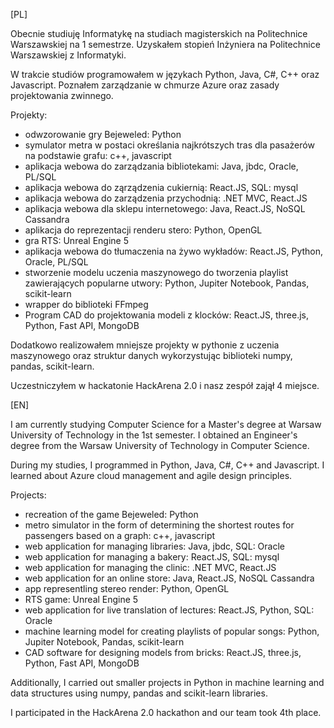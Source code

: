 [PL]

Obecnie studiuję Informatykę na studiach magisterskich na Politechnice Warszawskiej na 1 semestrze.
Uzyskałem stopień Inżyniera na Politechnice Warszawskiej z Informatyki.

W trakcie studiów programowałem w językach Python, Java, C#, C++ oraz Javascript. 
Poznałem zarządzanie w chmurze Azure oraz zasady projektowania zwinnego.

Projekty:
- odwzorowanie gry Bejeweled: Python
- symulator metra w postaci określania najkrótszych tras dla pasażerów na podstawie grafu: c++, javascript
- aplikacja webowa do zarządzania bibliotekami: Java, jbdc, Oracle, PL/SQL
- aplikacja webowa do ząrządzenia cukiernią: React.JS, SQL: mysql
- aplikacja webowa do zarządzenia przychodnią: .NET MVC, React.JS
- aplikacja webowa dla sklepu internetowego: Java, React.JS, NoSQL Cassandra
- aplikacja do reprezentacji renderu stero: Python, OpenGL
- gra RTS: Unreal Engine 5
- aplikacja webowa do tłumaczenia na żywo wykładów: React.JS, Python, Oracle, PL/SQL
- stworzenie modelu uczenia maszynowego do tworzenia playlist zawierających popularne utwory: Python, Jupiter Notebook, Pandas, scikit-learn
- wrapper do biblioteki FFmpeg
- Program CAD do projektowania modeli z klocków: React.JS, three.js, Python, Fast API, MongoDB
  
Dodatkowo realizowałem mniejsze projekty w pythonie z uczenia maszynowego oraz struktur danych wykorzystując biblioteki numpy, pandas, scikit-learn.

Uczestniczyłem w hackatonie HackArena 2.0 i nasz zespół zajął 4 miejsce.

[EN]

I am currently studying Computer Science for a Master's degree at Warsaw University of Technology in the 1st semester.
I obtained an Engineer's degree from the Warsaw University of Technology in Computer Science. 

During my studies, I programmed in Python, Java, C#, C++ and Javascript. I learned about Azure cloud management and agile design principles.

Projects:
- recreation of the game Bejeweled: Python
- metro simulator in the form of determining the shortest routes for passengers based on a graph: c++, javascript
- web application for managing libraries: Java, jbdc, SQL: Oracle
- web application for managing a bakery: React.JS, SQL: mysql
- web application for managing the clinic: .NET MVC, React.JS
- web application for an online store: Java, React.JS, NoSQL Cassandra
- app representling stereo render: Python, OpenGL
- RTS game: Unreal Engine 5
- web application for live translation of lectures: React.JS, Python, SQL: Oracle
- machine learning model for creating playlists of popular songs: Python, Jupiter Notebook, Pandas, scikit-learn
- CAD software for designing models from bricks: React.JS, three.js, Python, Fast API, MongoDB
  
Additionally, I carried out smaller projects in Python in machine learning and data structures using numpy, pandas and scikit-learn libraries.

I participated in the HackArena 2.0 hackathon and our team took 4th place.
